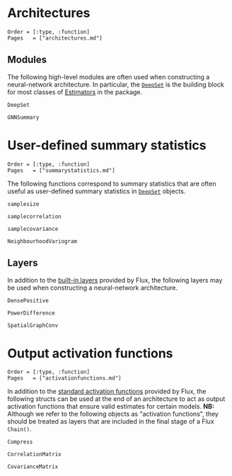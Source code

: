 # Architectures

```@index
Order = [:type, :function]
Pages   = ["architectures.md"]
```

## Modules

The following high-level modules are often used when constructing a neural-network architecture. In particular, the [`DeepSet`](@ref) is the building block for most classes of [Estimators](@ref) in the package. 

```@docs
DeepSet

GNNSummary
```

# User-defined summary statistics

```@index
Order = [:type, :function]
Pages   = ["summarystatistics.md"]
```

The following functions correspond to summary statistics that are often useful
as user-defined summary statistics in [`DeepSet`](@ref) objects.

```@docs
samplesize

samplecorrelation

samplecovariance

NeighbourhoodVariogram
```

## Layers

In addition to the [built-in layers](https://fluxml.ai/Flux.jl/stable/reference/models/layers/) provided by Flux, the following layers may be used when constructing a neural-network architecture. 

```@docs
DensePositive

PowerDifference

SpatialGraphConv
```


# Output activation functions

```@index
Order = [:type, :function]
Pages   = ["activationfunctions.md"]
```

In addition to the [standard activation functions](https://fluxml.ai/Flux.jl/stable/models/activation/) provided by Flux, the following structs can be used at the end of an architecture to act as output activation functions that ensure valid estimates for certain models. **NB:** Although we refer to the following objects as "activation functions", they should be treated as layers that are included in the final stage of a Flux `Chain()`. 

```@docs
Compress

CorrelationMatrix

CovarianceMatrix
```

